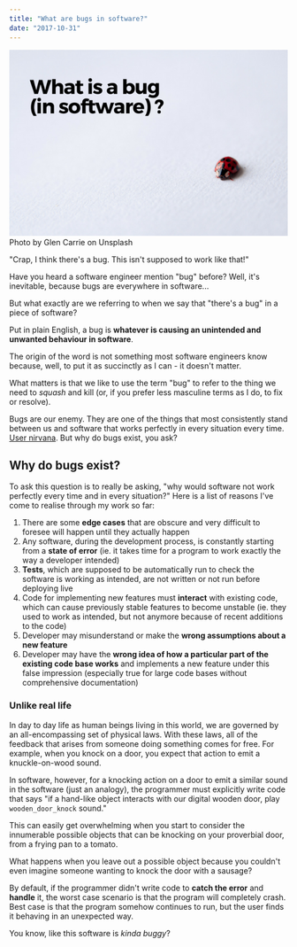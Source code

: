 ```yaml
---
title: "What are bugs in software?"
date: "2017-10-31"
---
```


![bite size programming what is a bug banner](images/BSP-what-is-a-bug-nickang-blog.png) Photo by Glen Carrie on Unsplash

"Crap, I think there's a bug. This isn't supposed to work like that!"

Have you heard a software engineer mention "bug" before? Well, it's inevitable, because bugs are everywhere in software...

But what exactly are we referring to when we say that "there's a bug" in a piece of software?

Put in plain English, a bug is **whatever is causing an unintended and unwanted behaviour in software**.

The origin of the word is not something most software engineers know because, well, to put it as succinctly as I can - it doesn't matter.

What matters is that we like to use the term "bug" to refer to the thing we need to _squash_ and kill (or, if you prefer less masculine terms as I do, to fix or resolve).

Bugs are our enemy. They are one of the things that most consistently stand between us and software that works perfectly in every situation every time. [User nirvana](/2017-10-19-bug-free-software/). But why do bugs exist, you ask?

## Why do bugs exist?

To ask this question is to really be asking, "why would software not work perfectly every time and in every situation?" Here is a list of reasons I've come to realise through my work so far:

1. There are some **edge cases** that are obscure and very difficult to foresee will happen until they actually happen
2. Any software, during the development process, is constantly starting from a **state of error** (ie. it takes time for a program to work exactly the way a developer intended)
3. **Tests**, which are supposed to be automatically run to check the software is working as intended, are not written or not run before deploying live
4. Code for implementing new features must **interact** with existing code, which can cause previously stable features to become unstable (ie. they used to work as intended, but not anymore because of recent additions to the code)
5. Developer may misunderstand or make the **wrong assumptions about a new feature**
6. Developer may have the **wrong idea of how a particular part of the existing code base works** and implements a new feature under this false impression (especially true for large code bases without comprehensive documentation)

### Unlike real life

In day to day life as human beings living in this world, we are governed by an all-encompassing set of physical laws. With these laws, all of the feedback that arises from someone doing something comes for free. For example, when you knock on a door, you expect that action to emit a knuckle-on-wood sound.

In software, however, for a knocking action on a door to emit a similar sound in the software (just an analogy), the programmer must explicitly write code that says "if a hand-like object interacts with our digital wooden door, play `wooden_door_knock` sound."

This can easily get overwhelming when you start to consider the innumerable possible objects that can be knocking on your proverbial door, from a frying pan to a tomato.

What happens when you leave out a possible object because you couldn't even imagine someone wanting to knock the door with a sausage?

By default, if the programmer didn't write code to **catch the error** and **handle** it, the worst case scenario is that the program will completely crash. Best case is that the program somehow continues to run, but the user finds it behaving in an unexpected way.

You know, like this software is _kinda buggy_?